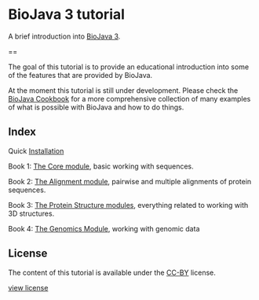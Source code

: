 BioJava 3 tutorial
=================

A brief introduction into [BioJava 3](https://github.com/biojava/biojava).

== 

The goal of this tutorial is to provide an educational introduction into some of the features that are provided by BioJava. 

At the moment this tutorial is still under development. Please check  the [BioJava Cookbook](http://biojava.org/wiki/BioJava:CookBook3.0) for a more comprehensive collection of many examples of what is possible with BioJava and how to do things.

## Index

Quick [Installation](installation.md)

Book 1: [The Core module](core/README.md), basic working with sequences.

Book 2: [The Alignment module](alignment/README.md), pairwise and multiple alignments of protein sequences.

Book 3: [The Protein Structure modules](structure/README.md), everything related to working with 3D structures.

Book 4: [The Genomics Module](genomics/README.md), working with genomic data


## License

The content of this tutorial is available under the [CC-BY](http://creativecommons.org/licenses/by/3.0/) license.

[view license](license.md)

<!--automatically generated footer-->
